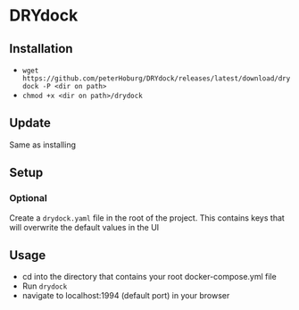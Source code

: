 # DRYdock
## Installation
* `wget https://github.com/peterHoburg/DRYdock/releases/latest/download/drydock -P <dir on path>`
* `chmod +x <dir on path>/drydock`

## Update
Same as installing

## Setup
### Optional
Create a `drydock.yaml` file in the root of the project. This contains keys that will overwrite the default values in the UI

## Usage
* cd into the directory that contains your root docker-compose.yml file
* Run `drydock`
* navigate to localhost:1994 (default port) in your browser
